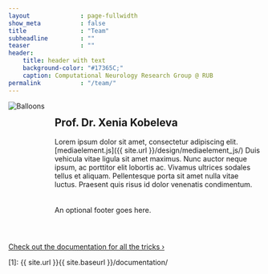 ```yaml
---
layout              : page-fullwidth
show_meta           : false
title               : "Team"
subheadline         : ""
teaser              : ""
header:
    title: header with text
    background-color: "#17365C;"
    caption: Computational Neurology Research Group @ RUB
permalink           : "/team/"
---
```


<style>
@media (min-width: 500px) {
    .media {
        display: grid;
        grid-template-columns: fit-content(200px) 1fr;
        grid-template-rows:1fr auto;
        grid-template-areas:
            "image content"
            "image footer";
        grid-gap: 20px;
        margin-bottom: 4em;
    }
	
    .img {
        grid-area: image;
    }

    .content {
        grid-area: content;
    }

    .footer {
        grid-area: footer;
    }
}
</style>


<div class="media">
	<div class="img">
		<img src="https://wiki.selfhtml.org/images/f/f1/Fr%C3%BChling.png" alt="Balloons">
	</div>
	<div class="content">
		<h2>Prof. Dr. Xenia Kobeleva</h2>
		<p>Lorem ipsum dolor sit amet, consectetur adipiscing elit. [mediaelement.js]({{ site.url }}/design/mediaelement_js/) Duis vehicula vitae ligula sit amet maximus. Nunc auctor neque ipsum, ac porttitor elit lobortis ac. Vivamus ultrices sodales tellus et aliquam. Pellentesque porta sit amet nulla vitae luctus. Praesent quis risus id dolor venenatis condimentum.</p>
	</div>
	<div class="footer">
		An optional footer goes here.
	</div>
</div>




<a class="radius button small" href="{{ site.url }}{{ site.baseurl }}/documentation/">Check out the documentation for all the tricks ›</a>


 [1]: {{ site.url }}{{ site.baseurl }}/documentation/
